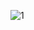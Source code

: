 ![1](https://user-images.githubusercontent.com/30338934/127241984-870b9618-cc88-47d9-8220-7eb6d50d4aab.jpg)
